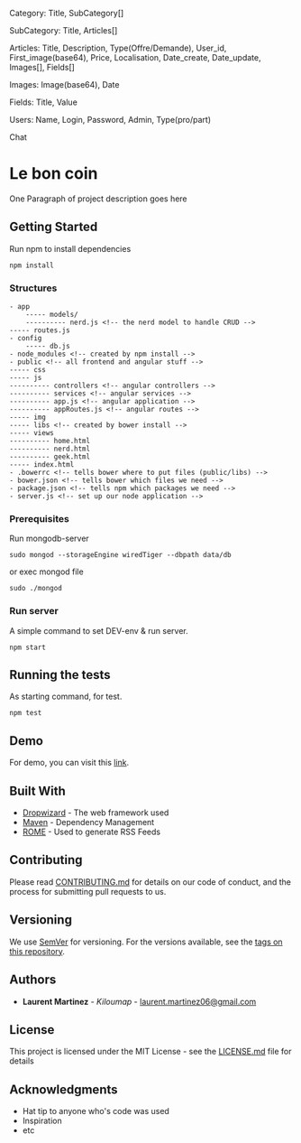 Category: Title, SubCategory[]

SubCategory: Title, Articles[]

Articles: Title, Description, Type(Offre/Demande), User_id, First_image(base64), Price, Localisation, Date_create, Date_update, Images[], Fields[]

Images: Image(base64), Date

Fields: Title, Value

Users: Name, Login, Password, Admin, Type(pro/part)

Chat

# Le bon coin

One Paragraph of project description goes here

## Getting Started

Run npm to install dependencies

```
npm install
```

### Structures

    - app
        ----- models/
        ---------- nerd.js <!-- the nerd model to handle CRUD -->
    ----- routes.js
    - config
        ----- db.js
    - node_modules <!-- created by npm install -->
    - public <!-- all frontend and angular stuff -->
    ----- css
    ----- js
    ---------- controllers <!-- angular controllers -->
    ---------- services <!-- angular services -->
    ---------- app.js <!-- angular application -->
    ---------- appRoutes.js <!-- angular routes -->
    ----- img
    ----- libs <!-- created by bower install -->
    ----- views
    ---------- home.html
    ---------- nerd.html
    ---------- geek.html
    ----- index.html
    - .bowerrc <!-- tells bower where to put files (public/libs) -->
    - bower.json <!-- tells bower which files we need -->
    - package.json <!-- tells npm which packages we need -->
    - server.js <!-- set up our node application -->

### Prerequisites

Run mongodb-server

```
sudo mongod --storageEngine wiredTiger --dbpath data/db
```

or exec mongod file
````
sudo ./mongod
````

 
### Run server

A simple command to set DEV-env & run server.

```
npm start
```


## Running the tests

As starting command, for test.

````
npm test
````


## Demo

For demo, you can visit this [link](5.196.66.106/leboncoin).

## Built With

* [Dropwizard](http://www.dropwizard.io/1.0.2/docs/) - The web framework used
* [Maven](https://maven.apache.org/) - Dependency Management
* [ROME](https://rometools.github.io/rome/) - Used to generate RSS Feeds

## Contributing

Please read [CONTRIBUTING.md](https://gist.github.com/PurpleBooth/b24679402957c63ec426) for details on our code of conduct, and the process for submitting pull requests to us.

## Versioning

We use [SemVer](http://semver.org/) for versioning. For the versions available, see the [tags on this repository](https://github.com/your/project/tags). 

## Authors

* **Laurent Martinez** - *Kiloumap* - [laurent.martinez06@gmail.com](laurent.martinez06@gmail.com)


## License

This project is licensed under the MIT License - see the [LICENSE.md](LICENSE.md) file for details

## Acknowledgments

* Hat tip to anyone who's code was used
* Inspiration
* etc
